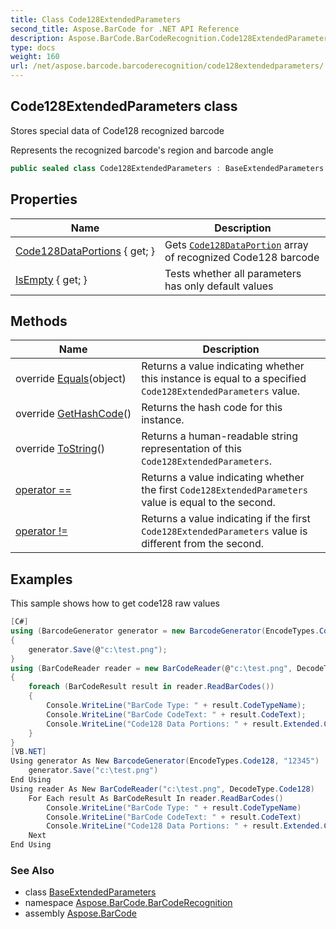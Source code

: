 ```yaml
---
title: Class Code128ExtendedParameters
second_title: Aspose.BarCode for .NET API Reference
description: Aspose.BarCode.BarCodeRecognition.Code128ExtendedParameters class. Stores special data of Code128 recognized barcode
type: docs
weight: 160
url: /net/aspose.barcode.barcoderecognition/code128extendedparameters/
---
```

## Code128ExtendedParameters class

Stores special data of Code128 recognized barcode

Represents the recognized barcode's region and barcode angle

```csharp
public sealed class Code128ExtendedParameters : BaseExtendedParameters
```

## Properties

| Name | Description |
| --- | --- |
| [Code128DataPortions](../../aspose.barcode.barcoderecognition/code128extendedparameters/code128dataportions/) { get; } | Gets [`Code128DataPortion`](../code128dataportion/) array of recognized Code128 barcode |
| [IsEmpty](../../aspose.barcode.barcoderecognition/baseextendedparameters/isempty/) { get; } | Tests whether all parameters has only default values |

## Methods

| Name | Description |
| --- | --- |
| override [Equals](../../aspose.barcode.barcoderecognition/code128extendedparameters/equals/)(object) | Returns a value indicating whether this instance is equal to a specified `Code128ExtendedParameters` value. |
| override [GetHashCode](../../aspose.barcode.barcoderecognition/code128extendedparameters/gethashcode/)() | Returns the hash code for this instance. |
| override [ToString](../../aspose.barcode.barcoderecognition/code128extendedparameters/tostring/)() | Returns a human-readable string representation of this `Code128ExtendedParameters`. |
| [operator ==](../../aspose.barcode.barcoderecognition/code128extendedparameters/op_equality/) | Returns a value indicating whether the first `Code128ExtendedParameters` value is equal to the second. |
| [operator !=](../../aspose.barcode.barcoderecognition/code128extendedparameters/op_inequality/) | Returns a value indicating if the first `Code128ExtendedParameters` value is different from the second. |

## Examples

This sample shows how to get code128 raw values

```csharp
[C#]
using (BarcodeGenerator generator = new BarcodeGenerator(EncodeTypes.Code128, "12345"))
{
    generator.Save(@"c:\test.png");
}
using (BarCodeReader reader = new BarCodeReader(@"c:\test.png", DecodeType.Code128))
{
    foreach (BarCodeResult result in reader.ReadBarCodes())
    {
        Console.WriteLine("BarCode Type: " + result.CodeTypeName);
        Console.WriteLine("BarCode CodeText: " + result.CodeText);
        Console.WriteLine("Code128 Data Portions: " + result.Extended.Code128);
    }
}
[VB.NET]
Using generator As New BarcodeGenerator(EncodeTypes.Code128, "12345")
    generator.Save("c:\test.png")
End Using
Using reader As New BarCodeReader("c:\test.png", DecodeType.Code128)
    For Each result As BarCodeResult In reader.ReadBarCodes()
        Console.WriteLine("BarCode Type: " + result.CodeTypeName)
        Console.WriteLine("BarCode CodeText: " + result.CodeText)
        Console.WriteLine("Code128 Data Portions: " + result.Extended.Code128)
    Next
End Using
```

### See Also

* class [BaseExtendedParameters](../baseextendedparameters/)
* namespace [Aspose.BarCode.BarCodeRecognition](../../aspose.barcode.barcoderecognition/)
* assembly [Aspose.BarCode](../../)


